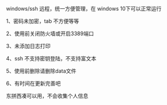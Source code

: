 windows/ssh 远程，统一方便管理，在 windows 10下可以正常运行

1、密码未加密，tab 不方便等等

2、使用前关闭防火墙或开启3389端口

3、未添加日志打印

4、ssh 不支持密钥登陆，不支持富文本

5、使用前删除请删除data文件

6、有时间在更新完善吧

东拼西凑可以用，不会收集个人信息